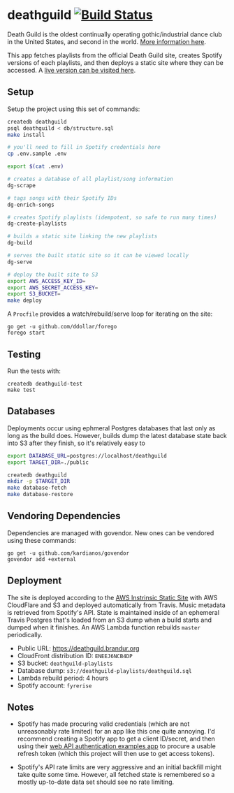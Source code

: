 # deathguild [![Build Status](https://travis-ci.org/brandur/deathguild.svg?branch=master)](https://travis-ci.org/brandur/deathguild)

Death Guild is the oldest continually operating gothic/industrial dance club in
the United States, and second in the world. [More information here][wiki].

This app fetches playlists from the official Death Guild site, creates Spotify
versions of each playlists, and then deploys a static site where they can be
accessed. A [live version can be visited here][site].

## Setup

Setup the project using this set of commands:

``` sh
createdb deathguild
psql deathguild < db/structure.sql
make install

# you'll need to fill in Spotify credentials here
cp .env.sample .env

export $(cat .env)

# creates a database of all playlist/song information
dg-scrape

# tags songs with their Spotify IDs
dg-enrich-songs

# creates Spotify playlists (idempotent, so safe to run many times)
dg-create-playlists

# builds a static site linking the new playlists
dg-build

# serves the built static site so it can be viewed locally
dg-serve

# deploy the built site to S3
export AWS_ACCESS_KEY_ID=
export AWS_SECRET_ACCESS_KEY=
export S3_BUCKET=
make deploy
```

A `Procfile` provides a watch/rebuild/serve loop for iterating on the site:

    go get -u github.com/ddollar/forego
    forego start

## Testing

Run the tests with:

    createdb deathguild-test
    make test

## Databases

Deployments occur using ephmeral Postgres databases that last only as long as
the build does. However, builds dump the latest database state back into S3
after they finish, so it's relatively easy to 

``` sh
export DATABASE_URL=postgres://localhost/deathguild
export TARGET_DIR=./public

createdb deathguild
mkdir -p $TARGET_DIR
make database-fetch
make database-restore
```

## Vendoring Dependencies

Dependencies are managed with govendor. New ones can be vendored using these
commands:

    go get -u github.com/kardianos/govendor
    govendor add +external

## Deployment

The site is deployed according to the [AWS Instrinsic Static Site][intrinsic]
with AWS CloudFlare and S3 and deployed automatically from Travis. Music
metadata is retrieved from Spotify's API. State is maintained inside of an
ephemeral Travis Postgres that's loaded from an S3 dump when a build starts and
dumped when it finishes. An AWS Lambda function rebuilds `master` periodically.

* Public URL: https://deathguild.brandur.org
* CloudFront distribution ID: `ENEEJ6NCB4DP`
* S3 bucket: `deathguild-playlists`
* Database dump: `s3://deathguild-playlists/deathguild.sql`
* Lambda rebuild period: 4 hours
* Spotify account: `fyrerise`

## Notes

* Spotify has made procuring valid credentials (which are not unreasonably rate
  limited) for an app like this one quite annoying. I'd recommend creating a
  Spotify app to get a client ID/secret, and then using their [web API
  authentication examples app][spotify-example] to procure a usable refresh
  token (which this project will then use to get access tokens).

* Spotify's API rate limits are very aggressive and an initial backfill might
  take quite some time. However, all fetched state is remembered so a mostly
  up-to-date data set should see no rate limiting.

[intrinsic]: https://brandur.org/aws-intrinsic-static
[site]: https://deathguild.brandur.org
[spotify-example]: https://github.com/spotify/web-api-auth-examples
[wiki]: https://en.wikipedia.org/wiki/Death_Guild
